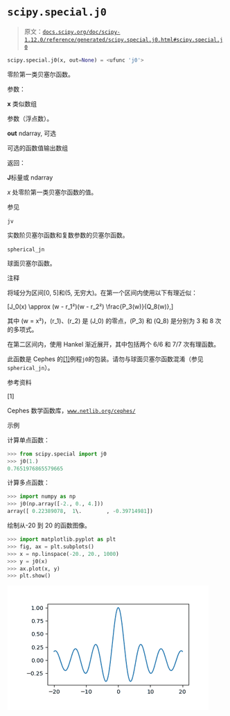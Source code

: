 # `scipy.special.j0`

> 原文：[`docs.scipy.org/doc/scipy-1.12.0/reference/generated/scipy.special.j0.html#scipy.special.j0`](https://docs.scipy.org/doc/scipy-1.12.0/reference/generated/scipy.special.j0.html#scipy.special.j0)

```py
scipy.special.j0(x, out=None) = <ufunc 'j0'>
```

零阶第一类贝塞尔函数。

参数：

**x** 类似数组

参数（浮点数）。

**out** ndarray, 可选

可选的函数值输出数组

返回：

**J**标量或 ndarray

*x* 处零阶第一类贝塞尔函数的值。

参见

`jv`

实数阶贝塞尔函数和复数参数的贝塞尔函数。

`spherical_jn`

球面贝塞尔函数。

注释

将域分为区间[0, 5]和(5, 无穷大)。在第一个区间内使用以下有理近似：

\[J_0(x) \approx (w - r_1²)(w - r_2²) \frac{P_3(w)}{Q_8(w)},\]

其中 \(w = x²\)，\(r_1\)、\(r_2\) 是 \(J_0\) 的零点，\(P_3\) 和 \(Q_8\) 是分别为 3 和 8 次的多项式。

在第二区间内，使用 Hankel 渐近展开，其中包括两个 6/6 和 7/7 次有理函数。

此函数是 Cephes 的[[1]](#rdcbfe569ff9e-1)例程`j0`的包装。请勿与球面贝塞尔函数混淆（参见`spherical_jn`）。

参考资料

[1]

Cephes 数学函数库，[`www.netlib.org/cephes/`](http://www.netlib.org/cephes/)

示例

计算单点函数：

```py
>>> from scipy.special import j0
>>> j0(1.)
0.7651976865579665 
```

计算多点函数：

```py
>>> import numpy as np
>>> j0(np.array([-2., 0., 4.]))
array([ 0.22389078,  1\.        , -0.39714981]) 
```

绘制从-20 到 20 的函数图像。

```py
>>> import matplotlib.pyplot as plt
>>> fig, ax = plt.subplots()
>>> x = np.linspace(-20., 20., 1000)
>>> y = j0(x)
>>> ax.plot(x, y)
>>> plt.show() 
```

![../../_images/scipy-special-j0-1.png](img/ddb8283d319fcd9962b163f2bdf3f9f0.png)
